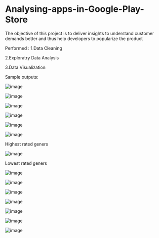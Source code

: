 # Analysing-apps-in-Google-Play-Store

The objective of this project is to deliver insights to understand customer demands better and thus help developers to popularize the product

Performed :
1.Data Cleaning

2.Exploratry Data Analysis 

3.Data Visualization

Sample outputs:

![image](https://user-images.githubusercontent.com/76734615/132550782-add63816-8d96-47d7-a649-1a741bb04f99.png)

![image](https://user-images.githubusercontent.com/76734615/132550883-4dec32a4-8c8e-472c-81a7-bcee4436da4f.png)

![image](https://user-images.githubusercontent.com/76734615/132550967-b80096c8-ff1c-47f8-babf-fe590a43f22d.png)

![image](https://user-images.githubusercontent.com/76734615/132551123-90d368ae-d739-438f-9001-17464bae81e4.png)

![image](https://user-images.githubusercontent.com/76734615/132551209-e91953f5-d48e-47f4-a25e-7560599d5c2b.png)

![image](https://user-images.githubusercontent.com/76734615/132551312-7c43ba2a-ff00-45ce-9b95-97a659d604ca.png)

Highest rated geners

![image](https://user-images.githubusercontent.com/76734615/132551526-af1e363a-78d7-4a22-a85b-8a8c409a9217.png)

Lowest rated geners

![image](https://user-images.githubusercontent.com/76734615/132551633-d1149f87-ddce-420a-9348-a9ee722618f5.png)

![image](https://user-images.githubusercontent.com/76734615/132551835-00e26cef-1cb8-4766-80b5-6023d598e00e.png)

![image](https://user-images.githubusercontent.com/76734615/132551941-2b644d1d-79c5-476d-a412-dc466df36fee.png)

![image](https://user-images.githubusercontent.com/76734615/132552030-04146305-88a4-46ba-91ef-214b3200e307.png)

![image](https://user-images.githubusercontent.com/76734615/132552115-9f5888cf-dc05-4ced-a9c0-937382e50718.png)

![image](https://user-images.githubusercontent.com/76734615/132552167-c6e754fb-52c6-41f8-b933-dded8fda56d5.png)

![image](https://user-images.githubusercontent.com/76734615/132552221-ada13a84-0446-4c0f-949c-7cf40c7d7bec.png)
